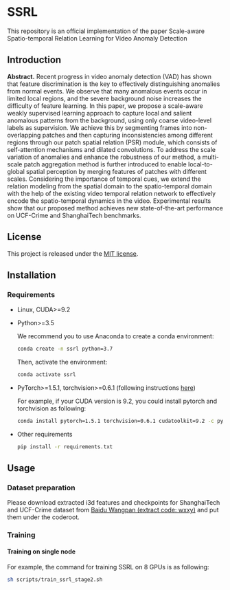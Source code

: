 # SSRL
This repository is an official implementation of the paper Scale-aware Spatio-temporal Relation Learning for Video Anomaly Detection

## Introduction
**Abstract.** Recent progress in video anomaly detection (VAD) has shown that feature discrimination is the key to effectively distinguishing anomalies from normal events.
We observe that many anomalous events occur in limited local regions, and the severe background noise increases the difficulty of feature learning.
In this paper, we propose a scale-aware weakly supervised learning approach to capture local and salient anomalous patterns from the background, using only coarse video-level labels as supervision.
We achieve this by segmenting frames into non-overlapping patches and then capturing inconsistencies among different regions through our patch spatial relation (PSR) module, which consists of self-attention mechanisms and dilated convolutions.
To address the scale variation of anomalies and enhance the robustness of our method, a multi-scale patch aggregation method is further introduced to enable local-to-global spatial perception by merging features of patches with different scales. 
Considering the importance of temporal cues, we extend the relation modeling from the spatial domain to the spatio-temporal domain with the help of the existing video temporal relation network to effectively encode the spatio-temporal dynamics in the video.
Experimental results show that our proposed method achieves new state-of-the-art performance on UCF-Crime and ShanghaiTech benchmarks.

## License

This project is released under the [MIT license](./LICENSE).

## Installation

### Requirements

* Linux, CUDA>=9.2
  
* Python>=3.5

    We recommend you to use Anaconda to create a conda environment:
    ```bash
    conda create -n ssrl python=3.7 
    ```
    Then, activate the environment:
    ```bash
    conda activate ssrl
    ```
  
* PyTorch>=1.5.1, torchvision>=0.6.1 (following instructions [here](https://pytorch.org/))

    For example, if your CUDA version is 9.2, you could install pytorch and torchvision as following:
    ```bash
    conda install pytorch=1.5.1 torchvision=0.6.1 cudatoolkit=9.2 -c pytorch
    ```
  
* Other requirements
    ```bash
    pip install -r requirements.txt
    ```

## Usage

### Dataset preparation

Please download extracted i3d features and checkpoints for ShanghaiTech and UCF-Crime dataset from [Baidu Wangpan (extract code: wxxy)](https://pan.baidu.com/s/1gWotx_lzjBbCFx1xcPHGzQ) and put them under the coderoot.

### Training

#### Training on single node

For example, the command for training SSRL on 8 GPUs is as following:

```bash
sh scripts/train_ssrl_stage2.sh
```




